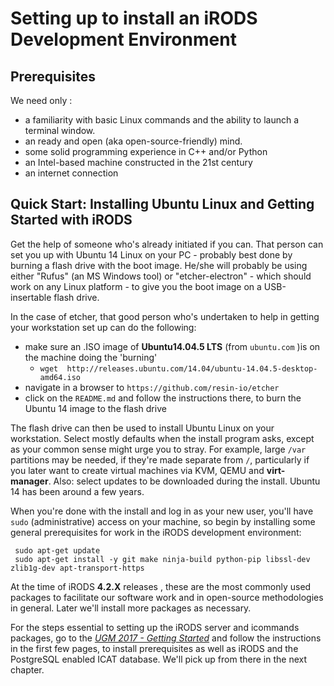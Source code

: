 # Setting up to install an iRODS Development Environment

Prerequisites
-------------

We need only :

* a familiarity with basic Linux commands and the ability to launch a terminal window.
* an ready and open (aka open-source-friendly) mind.
* some solid programming experience in C++ and/or Python
* an Intel-based machine constructed in the 21st century
* an internet connection


Quick Start: Installing Ubuntu Linux and Getting Started with iRODS
-----------------

Get the help of someone who's already initiated if you can. That person can set you up with Ubuntu 14 Linux on your PC - probably best done by burning a flash drive with the boot image. He/she will probably be using either "Rufus" (an MS Windows tool) or "etcher-electron" - which should work on any Linux platform - to give you the boot image on a USB-insertable flash drive.

In the case of etcher, that good person who's undertaken to help in getting your workstation set up can do the following:
* make sure an .ISO image of **Ubuntu14.04.5 LTS** (from `ubuntu.com` )is on the machine doing the 'burning'
    - `wget  http://releases.ubuntu.com/14.04/ubuntu-14.04.5-desktop-amd64.iso `
* navigate in a browser to `https://github.com/resin-io/etcher`
* click on the `README.md` and follow the instructions there, to burn the Ubuntu 14 image to the flash drive

The flash drive can then be used to install Ubuntu Linux on your workstation. Select mostly defaults when the install program asks, except as your common sense might urge you to stray. For example, large `/var` partitions may be needed, if they're made separate from `/`, particularly if you later want to create virtual machines via KVM, QEMU and **virt-manager**. Also:  select updates to be downloaded during the install.  Ubuntu 14 has been around a few years.

When you're done with the install and log in as your new user, you'll have `sudo` (administrative) access on your machine, so begin by installing some general prerequisites for work in the iRODS development environment:
```
 sudo apt-get update
 sudo apt-get install -y git make ninja-build python-pip libssl-dev zlib1g-dev apt-transport-https
```

At the time of iRODS **4.2.X** releases  , these are the most commonly used packages to facilitate our software work and in open-source methodologies in general. Later we'll install more packages as necessary.

For the steps essential to setting up the iRODS server and icommands packages, go to the  [*UGM 2017 - Getting Started*](http://slides.com/irods/ugm2017-getting-started) and follow the instructions in the first few pages, to install prerequisites as well as iRODS and the PostgreSQL enabled ICAT database. We'll pick up from there in the next chapter.
